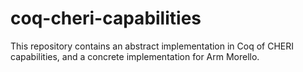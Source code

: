 # coq-cheri-capabilities
This repository contains an abstract implementation in Coq of CHERI capabilities, and a concrete implementation for Arm Morello.
